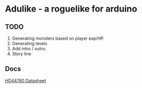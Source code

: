 # Adulike - a roguelike for arduino

## TODO

1. Generating monsters based on player exp/HP.
2. Generating levels
3. Add intro / outro.
4. Story line


## Docs

[HD44780 Datasheet](https://www.sparkfun.com/datasheets/LCD/HD44780.pdf)
